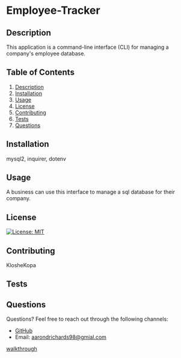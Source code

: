 # Employee-Tracker
## Description
This application is a command-line interface (CLI) for managing a company's employee database.
        
## Table of Contents
1. [Description](#description)
2. [Installation](#installation)
3. [Usage](#usage)
4. [License](#license)
5. [Contributing](#contributing)
6. [Tests](#tests)
7. [Questions](#questions)
        
## Installation
mysql2, inquirer, dotenv
        
## Usage
A business can use this interface to manage a sql database for their company.
        
## License
[![License: MIT](https://img.shields.io/badge/License-MIT-yellow.svg)](https://opensource.org/licenses/MIT)
        
## Contributing
KlosheKopa
        
## Tests

        
## Questions
Questions? Feel free to reach out through the following channels:

- [GitHub](https://github.com/KlosheKopa)
- Email: aarondrichards98@gmial.com

    

[walkthrough](https://drive.google.com/file/d/1aN6WphvMhnFK6JJ-Cl0si2u9cl9aZDQU/view)